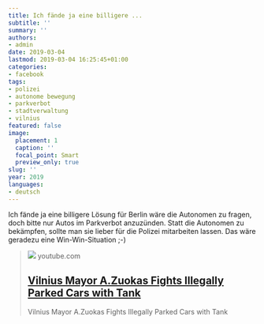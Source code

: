 ```yaml
---
title: Ich fände ja eine billigere ...
subtitle: ''
summary: ''
authors:
- admin
date: 2019-03-04
lastmod: 2019-03-04 16:25:45+01:00
categories:
- facebook
tags:
- polizei
- autonome bewegung
- parkverbot
- stadtverwaltung
- vilnius
featured: false
image:
  placement: 1
  caption: ''
  focal_point: Smart
  preview_only: true
slug: ''
year: 2019
languages:
- deutsch
---
```


Ich fände ja eine billigere Lösung für Berlin wäre die Autonomen zu fragen, doch bitte nur Autos im Parkverbot anzuzünden. Statt die Autonomen zu bekämpfen, sollte man sie lieber für die Polizei mitarbeiten lassen. Das wäre geradezu eine Win-Win-Situation ;-)
> [![](https://i.ytimg.com/vi/V-fWN0FmcIU/hqdefault.jpg)](https://www.youtube.com/watch?v=V-fWN0FmcIU)
> youtube.com
> ## [Vilnius Mayor A.Zuokas Fights Illegally Parked Cars with Tank](https://www.youtube.com/watch?v=V-fWN0FmcIU)
>
>Vilnius Mayor A.Zuokas Fights Illegally Parked Cars with Tank